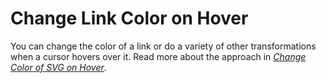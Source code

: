 # Change Link Color on Hover

You can change the color of a link or do a variety of other transformations when a cursor hovers over it. Read more about the approach in [*Change Color of SVG on Hover*](https://css-tricks.com/change-color-of-svg-on-hover).
